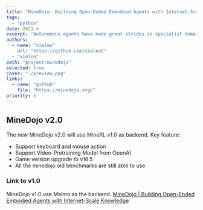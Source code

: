 ```yaml
---
title: "MineDojo: Building Open-Ended Embodied Agents with Internet-Scale Knowledge"
tags:
  - "python"
date: 2021-4
excerpt: "Autonomous agents have made great strides in specialist domains like Atari games and Go. However, they typically learn tabula rasa in isolated environments with limited and manually conceived objectives, thus failing to generalize across a wide spectrum of tasks and capabilities. Inspired by how humans continually learn and adapt in the open world, we advocate a trinity of ingredients for building generalist agents: 1) an environment that supports a multitude of tasks and goals, 2) a large-scale database of multimodal knowledge, and 3) a flexible and scalable agent architecture. We introduce MINEDOJO, a new framework built on the popular Minecraft game that features a simulation suite with thousands of diverse open-ended tasks and an internet-scale knowledge base with Minecraft videos, tutorials, wiki pages, and forum discussions. Using MINEDOJO’s data, we propose a novel agent learning algorithm that leverages large pre-trained video-language models as a learned reward function. Our agent is able to solve a variety of open-ended tasks specified in free-form language without any manually designed dense shaping reward. We open-source the simulation suite and knowledge bases (https://minedojo.org) to promote research towards the goal of generally capable embodied agents." 
authors:
  - name: "xieleo"
    url: "https://github.com/xieleo5"
  - "xieleo"
path: "project/minedojo"
selected: true
cover: "./preview.png"
links:
  - name: "github"
    file: "https://minedojo.org/"
priority: 5
---
```


## MineDojo v2.0
The new MineDojo v2.0 will use MineRL v1.0 as backend. Key feature:
- Support keyboard and mouse action
- Support Video-Pretraining Model from OpenAI
- Game version upgrade to v16.5
- All the minedojo old benchmarks are still able to use
### Link to v1.0
MineDojo v1.0 use Malmo as the backend.
[MineDojo | Building Open-Ended Embodied Agents with Internet-Scale Knowledge](https://minedojo.org/)